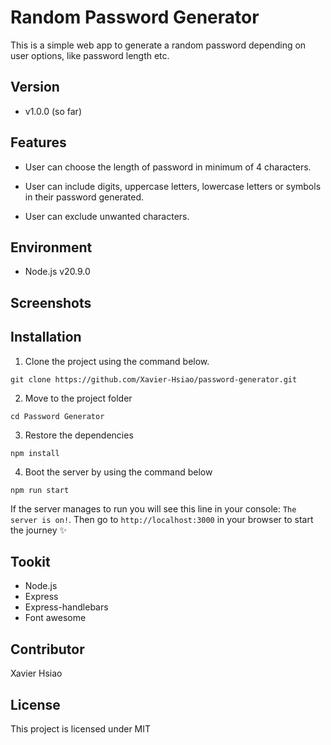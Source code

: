 # Random Password Generator
This is a simple web app to generate a random password depending on user options, like password length etc.

## Version
- v1.0.0 (so far)

## Features
- User can choose the length of password in minimum of 4 characters.

- User can include digits, uppercase letters, lowercase letters or symbols in their password generated.

- User can exclude unwanted characters.

## Environment
- Node.js v20.9.0

## Screenshots

## Installation
1. Clone the project using the command below.

```
git clone https://github.com/Xavier-Hsiao/password-generator.git
```

2. Move to the project folder

```
cd Password Generator
```

3. Restore the dependencies

```
npm install
```

4. Boot the server by using the command below

```
npm run start
```

If the server manages to run you will see this line in your console: `The server is on!`. Then go to `http://localhost:3000` in your browser to start the journey ✨

## Tookit

- Node.js
- Express
- Express-handlebars
- Font awesome

## Contributor

Xavier Hsiao

## License
This project is licensed under MIT
